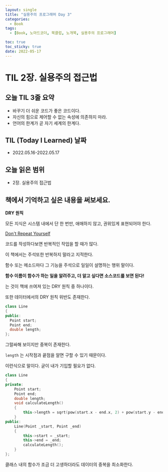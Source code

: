 ```yaml
---
layout: single
title: "실용주의 프로그래머 Day 3"
categories:
  - Book
tags:
  - [Book, 노마드코더, 북클럽, 노개북, 실용주의 프로그래머]

toc: true
toc_sticky: true
date: 2022-05-17
---
```


# TIL 2장. 실용주의 접근법

## 오늘 TIL 3줄 요약
- 바꾸기 더 쉬운 코드가 좋은 코드이다.
- 자신의 힘으로 제어할 수 없는 속성에 의존하지 마라.
- 언어의 한계가 곧 자기 세계의 한계다.

## TIL (Today I Learned) 날짜
- 2022.05.16-2022.05.17

## 오늘 읽은 범위
- 2장. 실용주의 접근법

## 책에서 기억하고 싶은 내용을 써보세요.
**DRY 원칙**

모든 지식은 시스템 내에서 단 한 번만, 애매하지 않고, 권위있게 표현되어야 한다.

<u>Don't Repeat Yourself</u>
 
코드를 작성하다보면 반복적인 작업을 할 때가 많다.

이 책에서는 주석또한 반복하지 말라고 지적한다.

함수 또는 메소드마다 그 기능을 주석으로 일일이 설명하는 행위 말이다.

**함수 이름이 함수가 하는 일을 알려주고, 더 알고 싶다면 소스코드를 보면 된다!**

는 것이 책에 쓰여져 있는 DRY 원칙 중 하나이다.

또한 데이터에서의 DRY 원칙 위반도 존재한다.

```cpp
class Line
{
public:
  Point start;
  Point end;
  double length;
};
```

그럴싸해 보이지만 중복이 존재한다.

`length` 는 시작점과 끝점을 알면 구할 수 있기 때문이다.

이런식으로 말이다. 굳이 내가 기입할 필요가 없다.

```cpp
class Line
{
private:
    Point start;
    Point end;
    double length;
    void calculateLength()
    {
        this->length = sqrt(pow(start.x - end.x, 2) + pow(start.y - end.y, 2));
    }
public:
    Line(Point _start, Point _end)
    {
        this->start = _start;
        this->end = _end;
        calculateLength();
    }
};
```

클래스 내의 함수가 조금 더 고생하더라도 데이터의 중복을 최소화한다.
